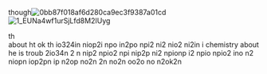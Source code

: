 though![0bb87f018af6d280ca9ec3f9387a01cd](https://github.com/DarkEvamSar/chemistryvirus-st-sour/assets/160559076/19e16f16-6bd6-4bf1-ae6a-54ec10512b3d)![1_EUNa4wf1urSjLfd8M2IUyg](https://github.com/DarkEvamSar/chemistryvirus-st-sour/assets/160559076/dcde07f4-2522-44b5-a9f4-3f269c6da847)

th      
about ht 
         ok th io324in niop2i npo in2po npi2 ni2 nio2 ni2in i
chemistry
about    he is troub 2io34n 2 n nip2 npio2 npi nip2p ni2 npionp i2 npio npio2 ino n2 niopn iop2pn ip n2op no2n 2n  no2n oo2o no n2ok2n
